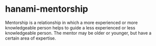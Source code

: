 # hanami-mentorship
Mentorship is a relationship in which a more experienced or more knowledgeable person helps to guide a less experienced or less knowledgeable person. The mentor may be older or younger, but have a certain area of expertise.
